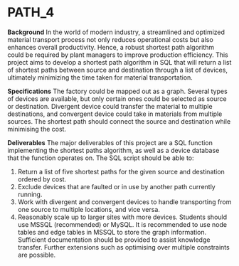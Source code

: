 # PATH_4

**Background**
In the world of modern industry, a streamlined and optimized material transport process not only
reduces operational costs but also enhances overall productivity. Hence, a robust shortest path algorithm
could be required by plant managers to improve production efficiency. This project aims to develop a
shortest path algorithm in SQL that will return a list of shortest paths between source and destination
through a list of devices, ultimately minimizing the time taken for material transportation.

**Specifications**
The factory could be mapped out as a graph. Several types of devices are available, but only certain ones
could be selected as source or destination. Divergent device could transfer the material to multiple
destinations, and convergent device could take in materials from multiple sources.
The shortest path should connect the source and destination while minimising the cost.

**Deliverables**
The major deliverables of this project are a SQL function implementing the shortest paths algorithm, as
well as a device database that the function operates on.
The SQL script should be able to:
1. Return a list of five shortest paths for the given source and destination ordered by cost.
2. Exclude devices that are faulted or in use by another path currently running.
3. Work with divergent and convergent devices to handle transporting from one source to multiple
locations, and vice versa.
4. Reasonably scale up to larger sites with more devices.
Students should use MSSQL (recommended) or MySQL. It is recommended to use node tables and edge
tables in MSSQL to store the graph information. Sufficient documentation should be provided to assist
knowledge transfer. Further extensions such as optimising over multiple constraints are possible.
